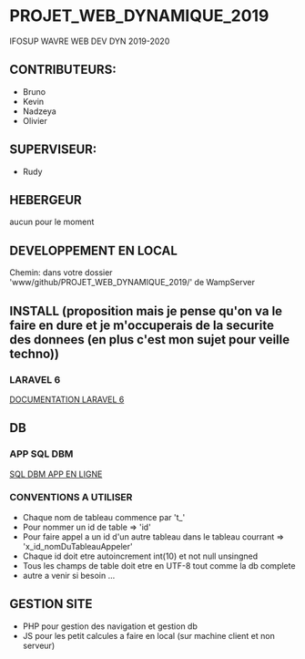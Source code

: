 # PROJET_WEB_DYNAMIQUE_2019
IFOSUP WAVRE WEB DEV DYN 2019-2020

## CONTRIBUTEURS:

* Bruno
* Kevin
* Nadzeya
* Olivier

## SUPERVISEUR:

* Rudy

## HEBERGEUR

aucun pour le moment
  
## DEVELOPPEMENT EN LOCAL

Chemin: dans votre dossier 'www/github/PROJET_WEB_DYNAMIQUE_2019/' de WampServer

## INSTALL (proposition mais je pense qu'on va le faire en dure et je m'occuperais de la securite des donnees (en plus c'est mon sujet pour veille techno))

### LARAVEL 6

[DOCUMENTATION LARAVEL 6](https://laravel.com/docs/6.x)

## DB

### APP SQL DBM

[SQL DBM APP EN LIGNE](https://app.sqldbm.com/)

### CONVENTIONS A UTILISER

* Chaque nom de tableau commence par 't_'
* Pour nommer un id de table => 'id'
* Pour faire appel a un id d'un autre tableau dans le tableau courrant => 'x_id_nomDuTableauAppeler'
* Chaque id doit etre autoincrement int(10) et not null unsingned
* Tous les champs de table doit etre en UTF-8 tout comme la db complete
* autre a venir si besoin ...

## GESTION SITE

* PHP pour gestion des navigation et gestion db
* JS pour les petit calcules a faire en local (sur machine client et non serveur)
